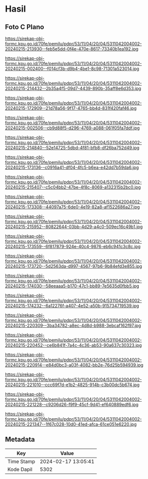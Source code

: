 # Hasil

## Foto C Plano

https://sirekap-obj-formc.kpu.go.id/70fe/pemilu/pdpr/53/11/04/20/04/5311042004002-20240215-213930--feb5e5dd-0f4e-470e-8617-73340b1ea192.jpg

https://sirekap-obj-formc.kpu.go.id/70fe/pemilu/pdpr/53/11/04/20/04/5311042004002-20240215-002400--f014cf3b-d9b4-4be1-8c98-71301a523014.jpg

https://sirekap-obj-formc.kpu.go.id/70fe/pemilu/pdpr/53/11/04/20/04/5311042004002-20240215-214432--2b35a4f5-09d7-4439-890b-35aff8e6d353.jpg

https://sirekap-obj-formc.kpu.go.id/70fe/pemilu/pdpr/53/11/04/20/04/5311042004002-20240215-172909--21d78a56-9f17-4765-bb4d-831f420faf46.jpg

https://sirekap-obj-formc.kpu.go.id/70fe/pemilu/pdpr/53/11/04/20/04/5311042004002-20240215-002506--cb9d88f5-d296-4769-a088-061f05fa7ddf.jpg

https://sirekap-obj-formc.kpu.go.id/70fe/pemilu/pdpr/53/11/04/20/04/5311042004002-20240215-214840--52e14725-5dbd-4f81-bfb8-df26ba752d49.jpg

https://sirekap-obj-formc.kpu.go.id/70fe/pemilu/pdpr/53/11/04/20/04/5311042004002-20240215-173136--c0916a41-df04-4fc5-b6ea-e42dd7b59da6.jpg

https://sirekap-obj-formc.kpu.go.id/70fe/pemilu/pdpr/53/11/04/20/04/5311042004002-20240215-215407--c5c04bb2-47be-4f8c-8069-a132315b2bc0.jpg

https://sirekap-obj-formc.kpu.go.id/70fe/pemilu/pdpr/53/11/04/20/04/5311042004002-20240215-173308--44097a75-6de0-4e19-82a8-af1522686a27.jpg

https://sirekap-obj-formc.kpu.go.id/70fe/pemilu/pdpr/53/11/04/20/04/5311042004002-20240215-215952--80822644-03bb-4d29-a4c0-509ec16c49b1.jpg

https://sirekap-obj-formc.kpu.go.id/70fe/pemilu/pdpr/53/11/04/20/04/5311042004002-20240215-173559--6f817879-924e-40c4-9876-eb6c941c3c8c.jpg

https://sirekap-obj-formc.kpu.go.id/70fe/pemilu/pdpr/53/11/04/20/04/5311042004002-20240215-173720--5d2563da-d997-4567-97b6-9b84efd3e855.jpg

https://sirekap-obj-formc.kpu.go.id/70fe/pemilu/pdpr/53/11/04/20/04/5311042004002-20240215-174030--58eeaaa5-b170-47c1-bb89-7e5635d0fbb5.jpg

https://sirekap-obj-formc.kpu.go.id/70fe/pemilu/pdpr/53/11/04/20/04/5311042004002-20240215-174232--6a12276f-a407-4e52-a50b-915734719539.jpg

https://sirekap-obj-formc.kpu.go.id/70fe/pemilu/pdpr/53/11/04/20/04/5311042004002-20240215-220309--3ba34782-a8ec-4d8d-b988-3ebcaf162f97.jpg

https://sirekap-obj-formc.kpu.go.id/70fe/pemilu/pdpr/53/11/04/20/04/5311042004002-20240215-220452--ce6b841f-7a4c-4c36-ab53-90a637c30323.jpg

https://sirekap-obj-formc.kpu.go.id/70fe/pemilu/pdpr/53/11/04/20/04/5311042004002-20240215-220914--e84d0bc3-a03f-4082-bb2e-76d25b594939.jpg

https://sirekap-obj-formc.kpu.go.id/70fe/pemilu/pdpr/53/11/04/20/04/5311042004002-20240215-221010--ccc69f7d-e1b2-4825-914b-c3b00dc5b674.jpg

https://sirekap-obj-formc.kpu.go.id/70fe/pemilu/pdpr/53/11/04/20/04/5311042004002-20240215-221228--c9206d26-f9f9-45cf-9d41-ef640889edf6.jpg

https://sirekap-obj-formc.kpu.go.id/70fe/pemilu/pdpr/53/11/04/20/04/5311042004002-20240215-221347--1f67c028-10d0-41ed-afca-61ce051e6220.jpg


## Metadata

| Key        | Value               |
| ---------- | ------------------- |
| Time Stamp | 2024-02-17 13:05:41 |
| Kode Dapil | 5302                |



